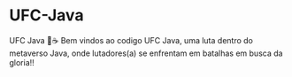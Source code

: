 # UFC-Java
UFC Java 💪☕
Bem vindos ao codigo UFC Java, uma luta dentro do metaverso Java, onde lutadores(a) se enfrentam em batalhas em busca da gloria!!


